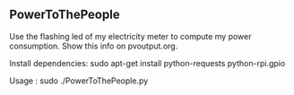PowerToThePeople
----------------

Use the flashing led of my electricity meter to compute my power consumption. Show this info on pvoutput.org.

Install dependencies: sudo apt-get install python-requests python-rpi.gpio

Usage : sudo ./PowerToThePeople.py
